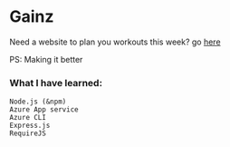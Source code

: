 # Gainz

Need a website to plan you workouts this week? go [here](https://gainzapp.azurewebsites.net)

PS: Making it better

### What I have learned:
  
    Node.js (&npm)
    Azure App service
    Azure CLI
    Express.js
    RequireJS
    
